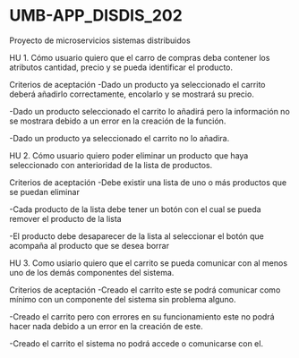 # UMB-APP_DISDIS_202
Proyecto de microservicios sistemas distribuidos

HU 1.
Cómo usuario quiero que el carro de compras deba contener los atributos cantidad, precio y se pueda identificar el producto. 

Criterios de aceptación
-Dado un producto ya seleccionado el carrito deberá añadirlo correctamente, encolarlo y se mostrará su precio.

-Dado un producto seleccionado el carrito lo añadirá pero la información no se mostrara debido a un error en la creación de la función.

-Dado un producto ya seleccionado el carrito no lo añadira.

HU 2. 
Cómo usuario quiero poder eliminar un producto que haya seleccionado con anterioridad de la lista de  productos.

Criterios de aceptación
-Debe existir una lista de uno o más productos que se puedan eliminar

-Cada producto de la lista debe tener un botón con el cual se pueda remover el producto de la lista

-El producto debe desaparecer de la lista al seleccionar el botón que acompaña al producto que se desea borrar

HU 3.
Como usiario quiero que el carrito se pueda comunicar con al menos uno de los demás componentes del sistema.

Criterios de aceptación
-Creado el carrito este se podrá comunicar como mínimo con un componente del sistema sin problema alguno.

-Creado el carrito pero con errores en su funcionamiento este no podrá hacer nada debido a un error en la creación de este. 

-Creado el carrito el sistema no podrá accede o comunicarse con el.